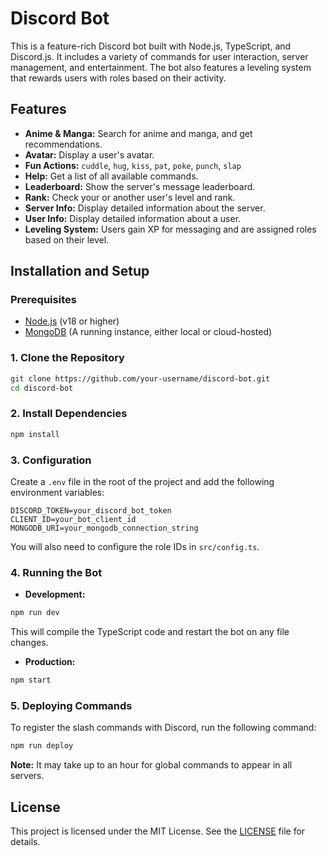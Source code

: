 # Discord Bot

This is a feature-rich Discord bot built with Node.js, TypeScript, and Discord.js. It includes a variety of commands for user interaction, server management, and entertainment. The bot also features a leveling system that rewards users with roles based on their activity.

## Features

*   **Anime & Manga:** Search for anime and manga, and get recommendations.
*   **Avatar:** Display a user's avatar.
*   **Fun Actions:** `cuddle`, `hug`, `kiss`, `pat`, `poke`, `punch`, `slap`
*   **Help:** Get a list of all available commands.
*   **Leaderboard:** Show the server's message leaderboard.
*   **Rank:** Check your or another user's level and rank.
*   **Server Info:** Display detailed information about the server.
*   **User Info:** Display detailed information about a user.
*   **Leveling System:** Users gain XP for messaging and are assigned roles based on their level.

## Installation and Setup

### Prerequisites

*   [Node.js](https://nodejs.org/) (v18 or higher)
*   [MongoDB](https://www.mongodb.com/) (A running instance, either local or cloud-hosted)

### 1. Clone the Repository

```bash
git clone https://github.com/your-username/discord-bot.git
cd discord-bot
```

### 2. Install Dependencies

```bash
npm install
```

### 3. Configuration

Create a `.env` file in the root of the project and add the following environment variables:

```
DISCORD_TOKEN=your_discord_bot_token
CLIENT_ID=your_bot_client_id
MONGODB_URI=your_mongodb_connection_string
```

You will also need to configure the role IDs in `src/config.ts`.

### 4. Running the Bot

*   **Development:**

```bash
npm run dev
```

This will compile the TypeScript code and restart the bot on any file changes.

*   **Production:**

```bash
npm start
```

### 5. Deploying Commands

To register the slash commands with Discord, run the following command:

```bash
npm run deploy
```

**Note:** It may take up to an hour for global commands to appear in all servers.

## License

This project is licensed under the MIT License. See the [LICENSE](LICENSE) file for details.
